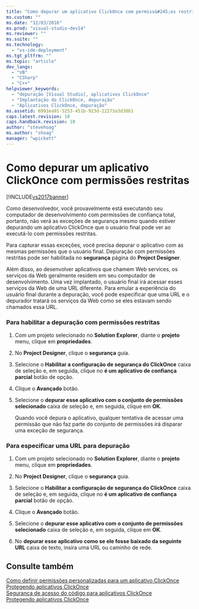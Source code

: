 ```yaml
---
title: "Como depurar um aplicativo ClickOnce com permiss&#245;es restritas | Microsoft Docs"
ms.custom: ""
ms.date: "12/03/2016"
ms.prod: "visual-studio-dev14"
ms.reviewer: ""
ms.suite: ""
ms.technology: 
  - "vs-ide-deployment"
ms.tgt_pltfrm: ""
ms.topic: "article"
dev_langs: 
  - "VB"
  - "CSharp"
  - "C++"
helpviewer_keywords: 
  - "depuração [Visual Studio], aplicativos ClickOnce"
  - "Implantação do ClickOnce, depuração"
  - "Aplicativos ClickOnce, depuração"
ms.assetid: 6991ea91-5253-451b-923d-22273a3d38b1
caps.latest.revision: 10
caps.handback.revision: 10
author: "stevehoag"
ms.author: "shoag"
manager: "wpickett"
---
```

# Como depurar um aplicativo ClickOnce com permiss&#245;es restritas
[!INCLUDE[vs2017banner](../code-quality/includes/vs2017banner.md)]

Como desenvolvedor, você provavelmente está executando seu computador de desenvolvimento com permissões de confiança total, portanto, não verá as exceções de segurança mesmo quando estiver depurando um aplicativo ClickOnce que o usuário final pode ver ao executá\-lo com permissões restritas.  
  
 Para capturar essas exceções, você precisa depurar o aplicativo com as mesmas permissões que o usuário final. Depuração com permissões restritas pode ser habilitada no **segurança** página do **Project Designer**.  
  
 Além disso, ao desenvolver aplicativos que chamem Web services, os serviços da Web geralmente residem em seu computador de desenvolvimento. Uma vez implantado, o usuário final irá acessar esses serviços da Web de uma URL diferente. Para emular a experiência do usuário final durante a depuração, você pode especificar que uma URL e o depurador tratará os serviços da Web como se eles estavam sendo chamados essa URL.  
  
### Para habilitar a depuração com permissões restritas  
  
1.  Com um projeto selecionado no **Solution Explorer**, diante o **projeto** menu, clique em **propriedades**.  
  
2.  No **Project Designer**, clique o **segurança** guia.  
  
3.  Selecione o **Habilitar a configuração de segurança do ClickOnce** caixa de seleção e, em seguida, clique no **é um aplicativo de confiança parcial** botão de opção.  
  
4.  Clique o **Avançado** botão.  
  
5.  Selecione o **depurar esse aplicativo com o conjunto de permissões selecionado** caixa de seleção e, em seguida, clique em **OK**.  
  
     Quando você depura o aplicativo, qualquer tentativa de acessar uma permissão que não faz parte do conjunto de permissões irá disparar uma exceção de segurança.  
  
### Para especificar uma URL para depuração  
  
1.  Com um projeto selecionado no **Solution Explorer**, diante o **projeto** menu, clique em **propriedades**.  
  
2.  No **Project Designer**, clique o **segurança** guia.  
  
3.  Selecione o **Habilitar a configuração de segurança do ClickOnce** caixa de seleção e, em seguida, clique no **é um aplicativo de confiança parcial** botão de opção.  
  
4.  Clique o **Avançado** botão.  
  
5.  Selecione o **depurar esse aplicativo com o conjunto de permissões selecionado** caixa de seleção e, em seguida, clique em **OK**.  
  
6.  No **depurar esse aplicativo como se ele fosse baixado da seguinte URL** caixa de texto, insira uma URL ou caminho de rede.  
  
## Consulte também  
 [Como definir permissões personalizadas para um aplicativo ClickOnce](../deployment/how-to-set-custom-permissions-for-a-clickonce-application.md)   
 [Protegendo aplicativos ClickOnce](../deployment/securing-clickonce-applications.md)   
 [Segurança de acesso do código para aplicativos ClickOnce](../deployment/code-access-security-for-clickonce-applications.md)   
 [Protegendo aplicativos ClickOnce](../deployment/securing-clickonce-applications.md)